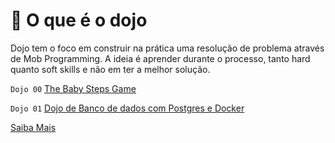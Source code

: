 # 🥋 O que é o dojo
Dojo tem o foco em construir na prática uma resolução de problema através de Mob Programming. A ideia é aprender durante o processo, tanto hard quanto soft skills e não em ter a melhor solução.

`Dojo 00` [The Baby Steps Game](2024_06_04/README.md)

`Dojo 01` [Dojo de Banco de dados com Postgres e Docker](2024_06_05/README.md)

[Saiba Mais](https://github.com/lula42/42Labs/blob/main/dojos.md)
